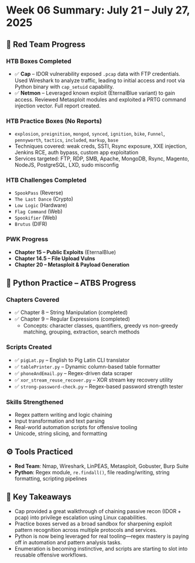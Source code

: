 # Week 06 Summary: July 21 – July 27, 2025

## 🧠 Red Team Progress

### HTB Boxes Completed
- ✅ **Cap** – IDOR vulnerability exposed `.pcap` data with FTP credentials. Used Wireshark to analyze traffic, leading to initial access and root via Python binary with `cap_setuid` capability.  
- ✅ **Netmon** – Leveraged known exploit (EternalBlue variant) to gain access. Reviewed Metasploit modules and exploited a PRTG command injection vector. Full report created.

### HTB Practice Boxes (No Reports)
- `explosion`, `preignition`, `mongod`, `synced`, `ignition`, `bike`, `Funnel`, `pennyworth`, `tactics`, `included`, `markup`, `base`
- Techniques covered: weak creds, SSTI, Rsync exposure, XXE injection, Jenkins RCE, auth bypass, custom app exploitation
- Services targeted: FTP, RDP, SMB, Apache, MongoDB, Rsync, Magento, NodeJS, PostgreSQL, LXD, sudo misconfig

### HTB Challenges Completed
- `SpookPass` (Reverse)
- `The Last Dance` (Crypto)
- `Low Logic` (Hardware)
- `Flag Command` (Web)
- `Spookifier` (Web)
- `Brutus` (DIFR)

### PWK Progress
- **Chapter 15 – Public Exploits** (EternalBlue)
- **Chapter 14.5 – File Upload Vulns**
- **Chapter 20 – Metasploit & Payload Generation**

## 🐍 Python Practice – ATBS Progress

### Chapters Covered
- ✅ Chapter 8 – String Manipulation (completed)
- ✅ Chapter 9 – Regular Expressions (completed)
  - Concepts: character classes, quantifiers, greedy vs non-greedy matching, grouping, extraction, search methods

### Scripts Created
- ✅ `pigLat.py` – English to Pig Latin CLI translator  
- ✅ `tablePrinter.py` – Dynamic column-based table formatter  
- ✅ `phoneAndEmail.py` – Regex-driven data scraper  
- ✅ `xor_stream_reuse_recover.py` – XOR stream key recovery utility  
- ✅ `strong-password-check.py` – Regex-based password strength tester  

### Skills Strengthened
- Regex pattern writing and logic chaining  
- Input transformation and text parsing  
- Real-world automation scripts for offensive tooling  
- Unicode, string slicing, and formatting

## ⚙️ Tools Practiced
- **Red Team**: Nmap, Wireshark, LinPEAS, Metasploit, Gobuster, Burp Suite  
- **Python**: Regex module, `re.findall()`, file reading/writing, string formatting, scripting pipelines

## 🧠 Key Takeaways
- Cap provided a great walkthrough of chaining passive recon (IDOR + pcap) into privilege escalation using Linux capabilities.
- Practice boxes served as a broad sandbox for sharpening exploit pattern recognition across multiple protocols and services.
- Python is now being leveraged for real tooling—regex mastery is paying off in automation and pattern analysis tasks.
- Enumeration is becoming instinctive, and scripts are starting to slot into reusable offensive workflows.
